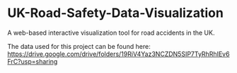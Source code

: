# UK-Road-Safety-Data-Visualization
A web-based interactive visualization tool for road accidents in the UK. 

The data used for this project can be found here: https://drive.google.com/drive/folders/19RiV4Yaz3NCZDN5SIP7TyRhRhIEv6FrC?usp=sharing
